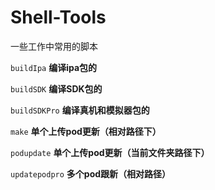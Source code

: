 # Shell-Tools

一些工作中常用的脚本



`buildIpa` **编译ipa包的**

`buildSDK` **编译SDK包的**

`buildSDKPro` **编译真机和模拟器包的**

`make` **单个上传pod更新（相对路径下）**

`podupdate` **单个上传pod更新（当前文件夹路径下）**

`updatepodpro` **多个pod跟新（相对路径）**


